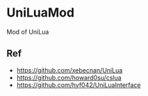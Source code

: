 # UniLuaMod
Mod of UniLua

## Ref  
* https://github.com/xebecnan/UniLua  
* https://github.com/howard0su/cslua  
* https://github.com/hyf042/UniLuaInterface  
